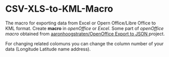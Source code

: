 # CSV-XLS-to-KML-Macro
The macro for exporting data from Excel or Opern Office/Libre Office to KML format.
Create **macro** in *openOffice* or *Excel*.
Some part of *openOffice macro* obtained from [aaronhoogstraten/OpenOffice Export to JSON ](https://gist.github.com/aaronhoogstraten/49b9c0f5e4ac705ebe51) project. 

For changing related colomuns you can change the column number of your data (Longitude	Latitude	name	address). 
